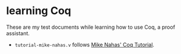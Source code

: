 # learning Coq

These are my test documents while learning how to use Coq, a proof
assistant.

* `tutorial-mike-nahas.v` follows [Mike Nahas' Coq Tutorial](https://coq.inria.fr/tutorial-nahas).

